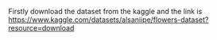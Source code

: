 Firstly download the dataset from the kaggle and the link is https://www.kaggle.com/datasets/alsaniipe/flowers-dataset?resource=download
